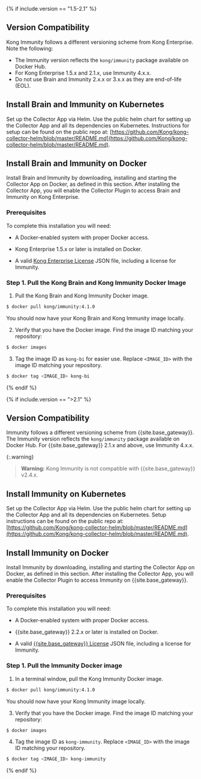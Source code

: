 <!-- Version compatibility and download instructions for Brain and Immunity
which is located in the install-configure.md file in the immuntiy folder -->

{% if include.version == "1.5-2.1" %}
## Version Compatibility
Kong Immunity follows a different versioning scheme from Kong Enterprise. Note the following:
* The Immunity version reflects the `kong/immunity` package available on Docker Hub.
* For Kong Enterprise 1.5.x and 2.1.x, use Immunity 4.x.x.
* Do not use Brain and Immunity 2.x.x or 3.x.x as they are end-of-life (EOL).

## Install Brain and Immunity on Kubernetes
Set up the Collector App via Helm. Use the public helm chart for setting up the Collector App and all its dependencies on Kubernetes. Instructions for setup can be found on the public repo at: [https://github.com/Kong/kong-collector-helm/blob/master/README.md](https://github.com/Kong/kong-collector-helm/blob/master/README.md).

## Install Brain and Immunity on Docker
Install Brain and Immunity by downloading, installing and starting the Collector App on Docker, as defined in this section. After installing the Collector App, you will enable the Collector Plugin to access Brain and Immunity on Kong Enterprise.

### Prerequisites
To complete this installation you will need:

* A Docker-enabled system with proper Docker access.

* Kong Enterprise 1.5.x or later is installed on Docker.

* A valid [Kong Enterprise License](/enterprise/{{include.kong_version}}/deployment/access-license/) JSON file, including a license for Immunity.

### Step 1. Pull the Kong Brain and Kong Immunity Docker Image

1. Pull the Kong Brain and Kong Immunity Docker image.
```bash
$ docker pull kong/immunity:4.1.0
```
You should now have your Kong Brain and Kong Immunity image locally.

2. Verify that you have the Docker image. Find the image ID matching your repository:
```bash
$ docker images
```
3. Tag the image ID as `kong-bi` for easier use. Replace `<IMAGE_ID>` with the image ID matching your repository.
```bash
$ docker tag <IMAGE_ID> kong-bi
```
{% endif %}

{% if include.version == ">2.1" %}
## Version Compatibility
Immunity follows a different versioning scheme from {{site.base_gateway}}. The Immunity version reflects the `kong/immunity` package available on Docker Hub.
For {{site.base_gateway}} 2.1.x and above, use Immunity 4.x.x.

{:.warning}
> **Warning:** Kong Immunity is not compatible with {{site.base_gateway}} v2.4.x.

## Install Immunity on Kubernetes
Set up the Collector App via Helm. Use the public helm chart for setting up the Collector App and all its dependencies on Kubernetes. Setup instructions can be found on the public repo at: [https://github.com/Kong/kong-collector-helm/blob/master/README.md](https://github.com/Kong/kong-collector-helm/blob/master/README.md).

## Install Immunity on Docker
Install Immunity by downloading, installing and starting the Collector App on Docker, as defined in this section. After installing the Collector App, you will enable the Collector Plugin to access Immunity on {{site.base_gateway}}.

### Prerequisites
To complete this installation you will need:

* A Docker-enabled system with proper Docker access.

* {{site.base_gateway}} 2.2.x or later is installed on Docker.

* A valid [{{site.base_gateway}} License](/enterprise/{{include.kong_version}}/deployment/access-license/) JSON file, including a license for Immunity.

### Step 1. Pull the Immunity Docker image

1. In a terminal window, pull the Kong Immunity Docker image.
```bash
$ docker pull kong/immunity:4.1.0
```
You should now have your Kong Immunity image locally.

3. Verify that you have the Docker image. Find the image ID matching your repository:
```bash
$ docker images
```
4. Tag the image ID as `kong-immunity`. Replace `<IMAGE_ID>` with the image ID matching your repository.
```bash
$ docker tag <IMAGE_ID> kong-immunity
```
{% endif %}
